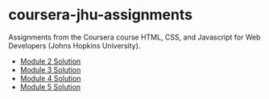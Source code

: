 # coursera-jhu-assignments
Assignments from the Coursera course HTML, CSS, and Javascript for Web Developers (Johns Hopkins University).

- [Module 2 Solution](https://chiarastef.github.io/coursera-jhu-assignments/module2-solution/)
- [Module 3 Solution](https://chiarastef.github.io/coursera-jhu-assignments/module3-solution/)
- [Module 4 Solution](https://chiarastef.github.io/coursera-jhu-assignments/module4-solution/)
- [Module 5 Solution](https://chiarastef.github.io/coursera-jhu-assignments/module5-solution/)

